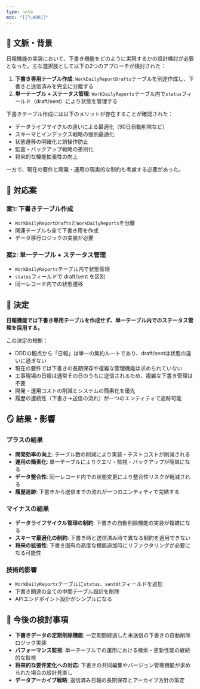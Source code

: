 ```yaml
---
type: note
moc: "[[🏷️ADR]]"
---
```

## 📜 文脈・背景

日報機能の実装において、下書き機能をどのように実現するかの設計検討が必要となった。主な選択肢として以下の2つのアプローチが検討された：

1. **下書き専用テーブル作成**: `WorkDailyReportDrafts`テーブルを別途作成し、下書きと送信済みを完全に分離する
2. **単一テーブル + ステータス管理**: `WorkDailyReports`テーブル内で`status`フィールド（draft/sent）により状態を管理する

下書きテーブル作成には以下のメリットが存在することが確認された：

- データライフサイクルの違いによる最適化（90日自動削除など）
- スキーマとインデックス戦略の個別最適化
- 状態遷移の明確化と誤操作防止
- 監査・バックアップ戦略の差別化
- 将来的な機能拡張性の向上

一方で、現在の要件と開発・運用の現実的な制約も考慮する必要があった。

## 🎨 対応案

### 案1: 下書きテーブル作成

- `WorkDailyReportDrafts`と`WorkDailyReports`を分離
- 関連テーブルも全て下書き用を作成
- データ移行ロジックの実装が必要

### 案2: 単一テーブル + ステータス管理

- `WorkDailyReports`テーブル内で状態管理
- `status`フィールドで draft/sent を区別
- 同一レコード内での状態遷移

## 🚀 決定

**日報機能では下書き専用テーブルを作成せず、単一テーブル内でのステータス管理を採用する。**

この決定の根拠：

- DDDの観点から「日報」は単一の集約ルートであり、draft/sentは状態の違いに過ぎない
- 現在の要件では下書きの長期保存や複雑な管理機能は求められていない
- 工事現場の日報は通常その日のうちに送信されるため、複雑な下書き管理は不要
- 開発・運用コストの削減とシステムの簡素化を優先
- 履歴の連続性（下書き→送信の流れ）が一つのエンティティで追跡可能

## 🪞 結果・影響

### プラスの結果

- **開発効率の向上**: テーブル数の削減により実装・テストコストが削減される
- **運用の簡素化**: 単一テーブルによりクエリ・監視・バックアップが簡単になる
- **データ整合性**: 同一レコード内での状態変更により整合性リスクが軽減される
- **履歴追跡**: 下書きから送信までの流れが一つのエンティティで完結する

### マイナスの結果

- **データライフサイクル管理の制約**: 下書きの自動削除機能の実装が複雑になる
- **スキーマ最適化の制約**: 下書き時と送信済み時で異なる制約を適用できない
- **将来の拡張性**: 下書き固有の高度な機能追加時にリファクタリングが必要になる可能性

### 技術的影響

- `WorkDailyReports`テーブルに`status`、`sentAt`フィールドを追加
- 下書き関連の全ての中間テーブル設計を削除
- APIエンドポイント設計がシンプルになる

## 🍜 今後の検討事項

- **下書きデータの定期削除機能**: 一定期間経過した未送信の下書きの自動削除ロジック実装
- **パフォーマンス監視**: 単一テーブルでの運用における検索・更新性能の継続的な監視
- **将来的な要件変化への対応**: 下書きの共同編集やバージョン管理機能が求められた場合の設計見直し
- **データアーカイブ戦略**: 送信済み日報の長期保存とアーカイブ方針の策定


